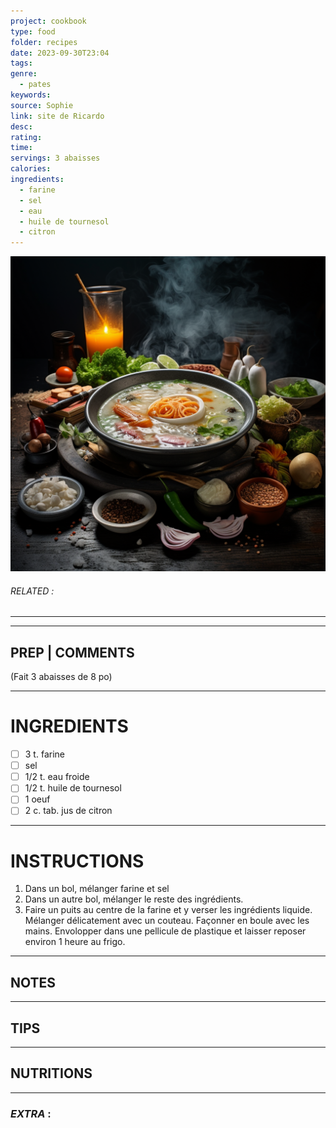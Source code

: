 ```yaml
---
project: cookbook
type: food
folder: recipes
date: 2023-09-30T23:04
tags: 
genre:
  - pates
keywords: 
source: Sophie
link: site de Ricardo
desc: 
rating: 
time: 
servings: 3 abaisses
calories: 
ingredients:
  - farine
  - sel
  - eau
  - huile de tournesol
  - citron
---
```


![IMAGE](_default.png)

###### *RELATED* : 
---


---
## PREP | COMMENTS

(Fait 3 abaisses de 8 po)

---
# INGREDIENTS

- [ ] 3 t. farine
- [ ] sel
- [ ] 1/2 t. eau froide
- [ ] 1/2 t. huile de tournesol
- [ ] 1 oeuf
- [ ] 2 c. tab. jus de citron

---
# INSTRUCTIONS

1. Dans un bol, mélanger farine et sel
2. Dans un autre bol, mélanger le reste des ingrédients. 
3. Faire un puits au centre de la farine et y verser les ingrédients liquide. Mélanger délicatement avec un couteau. Façonner en boule avec les mains. Envolopper dans une pellicule de plastique et laisser reposer environ 1 heure au frigo.

---
## NOTES



---
## TIPS



---
## NUTRITIONS



---
### *EXTRA* :



